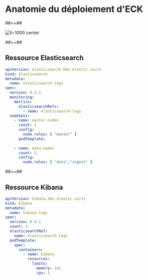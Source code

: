 <!-- .slide: class="transition left sfeir-bg-1" -->

# Anatomie du déploiement d'ECK

##==##

![h-1000 center](./assets/images/ECK-schema.svg)

##==##

## Ressource Elasticsearch

<!-- .slide: class="with-code-dark" -->

```yaml [1-2|6|7-10|12,15,18,21|13,19]
apiVersion: elasticsearch.k8s.elastic.co/v1
kind: Elasticsearch
metadata:
  name: elasticsearch-logs
spec:
  version: 8.4.1
  monitoring:
    metrics:
      elasticsearchRefs:
        - name: elasticsearch-logs
  nodeSets:
    - name: master-nodes
      count: 1
      config:
        node.roles: [ "master" ]
      podTemplate:
        ...
    - name: data-nodes
      count: 2
      config:
        node.roles: [ "data","ingest" ]
```

##==##

<!-- .slide: class="with-code-dark" -->

## Ressource Kibana

```yaml [1-2|6|8-9|10-18]
apiVersion: kibana.k8s.elastic.co/v1
kind: Kibana
metadata:
  name: kibana-logs
spec:
  version: 8.4.1
  count: 1
  elasticsearchRef:
    name: elasticsearch-logs
  podTemplate:
    spec:
      containers:
        - name: kibana
          resources:
            limits:
              memory: 1Gi
              cpu: 1

```

